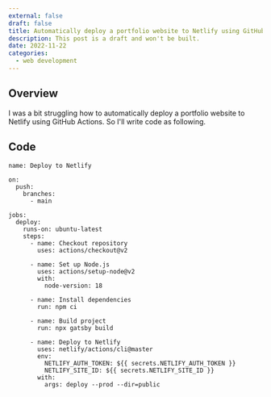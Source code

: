 ```yaml
---
external: false
draft: false
title: Automatically deploy a portfolio website to Netlify using GitHub Actions
description: This post is a draft and won't be built.
date: 2022-11-22
categories:
  - web development
---
```


## Overview

I was a bit struggling how to automatically deploy a portfolio website to Netlify using GitHub Actions.
So I'll write code as following.

## Code

```
name: Deploy to Netlify

on:
  push:
    branches:
      - main

jobs:
  deploy:
    runs-on: ubuntu-latest
    steps:
      - name: Checkout repository
        uses: actions/checkout@v2

      - name: Set up Node.js
        uses: actions/setup-node@v2
        with:
          node-version: 18

      - name: Install dependencies
        run: npm ci

      - name: Build project
        run: npx gatsby build

      - name: Deploy to Netlify
        uses: netlify/actions/cli@master
        env:
          NETLIFY_AUTH_TOKEN: ${{ secrets.NETLIFY_AUTH_TOKEN }}
          NETLIFY_SITE_ID: ${{ secrets.NETLIFY_SITE_ID }}
        with:
          args: deploy --prod --dir=public

```
